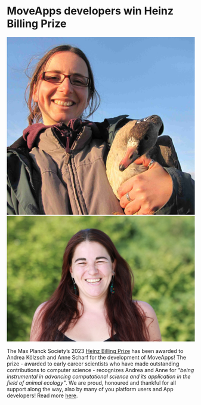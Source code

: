 # MoveApps developers win Heinz Billing Prize

![Andrea](KoelzschAndrea.png)
![Anne](ScharfAnne.JPG)

The Max Planck Society’s 2023 [Heinz Billing Prize](https://www.billingpreis.mpg.de/)
has been awarded to Andrea Kölzsch and Anne Scharf for the development of MoveApps!
The prize - awarded to early career scientists who have made outstanding contributions to computer science -
recognizes Andrea and Anne for _"being instrumental in advancing computational science and its application in the field of animal ecology"_.
We are proud, honoured and thankful for all support along the way, also by many of you platform users and App developers!
Read more [here](https://www.ab.mpg.de/553546/news_publication_20871632_transferred).
